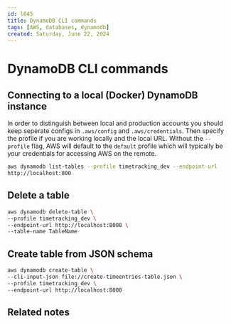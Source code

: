 ```yaml
---
id: l045
title: DynamoDB CLI commands
tags: [AWS, databases, dynamodb]
created: Saturday, June 22, 2024
---
```


# DynamoDB CLI commands

## Connecting to a local (Docker) DynamoDB instance

In order to distinguish between local and production accounts you should keep
seperate configs in `.aws/config` and `.aws/credentials`. Then specify the
profile if you are working locally and the local URL. Without the `--profile`
flag, AWS will default to the `default` profile which will typically be your
credentials for accessing AWS on the remote.

```sh
aws dynamodb list-tables --profile timetracking_dev --endpoint-url
http://localhost:800
```

## Delete a table

```sh
aws dynamodb delete-table \
--profile timetracking_dev \
--endpoint-url http://localhost:8000 \
--table-name TableName
```

## Create table from JSON schema

```sh
aws dynamodb create-table \
--cli-input-json file://create-timeentries-table.json \
--profile timetracking_dev \
--endpoint-url http://localhost:8000

```

## Related notes
